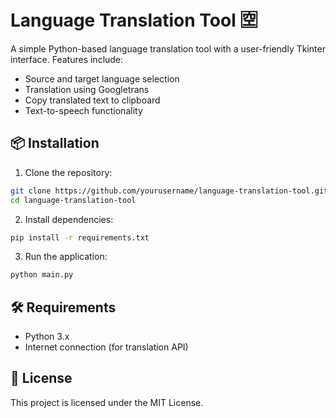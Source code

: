 # Language Translation Tool 🈳

A simple Python-based language translation tool with a user-friendly Tkinter interface.
Features include:
- Source and target language selection
- Translation using Googletrans
- Copy translated text to clipboard
- Text-to-speech functionality

## 📦 Installation

1. Clone the repository:
```bash
git clone https://github.com/yourusername/language-translation-tool.git
cd language-translation-tool
```

2. Install dependencies:
```bash
pip install -r requirements.txt
```

3. Run the application:
```bash
python main.py
```

## 🛠 Requirements
- Python 3.x
- Internet connection (for translation API)

## 📜 License
This project is licensed under the MIT License.
